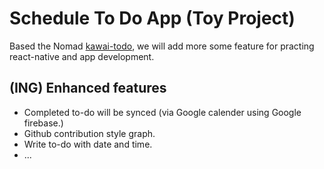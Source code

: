 # Schedule To Do App (Toy Project)

Based the Nomad [kawai-todo](https://github.com/nomadcoders/kawai-todo), we will add more some feature
for practing react-native and app development.

## (ING) Enhanced features

- Completed to-do will be synced (via Google calender using Google firebase.)
- Github contribution style graph.
- Write to-do with date and time.
- ...
